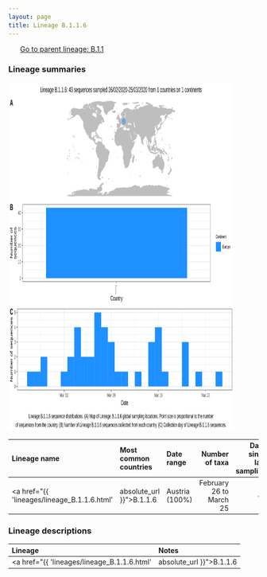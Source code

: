 ```yaml
---
layout: page
title: Lineage B.1.1.6
---
```




<p>
<ul class="actions small">
	 <a href="{{ 'lineages/lineage_B.1.1.html' | absolute_url }}" class="button special fit">Go to parent lineage: B.1.1</a>
</ul>
</p>
<h3> Lineage summaries</h3>

<img src="../assets/images/B.1.1.6.svg" alt="B.1.1.6 lineage summary figure" width="90%" height="700px" />


| Lineage name | Most common countries | Date range | Number of taxa |  Days since last sampling | Known Travel | Recall value |
|:-----|:-----|:-------|-------:|-------:|:---------|--------:|
| <a href="{{ 'lineages/lineage_B.1.1.6.html' | absolute_url }}">B.1.1.6</a> | Austria (100%) | February 26 to March 25 | 43 | 89 |  | 0.929 |

<h3>Lineage descriptions</h3>

| Lineage | Notes |
|:-----|:-----|
| <a href="{{ 'lineages/lineage_B.1.1.6.html' | absolute_url }}">B.1.1.6</a> | Austrian lineage (BS=13) |

